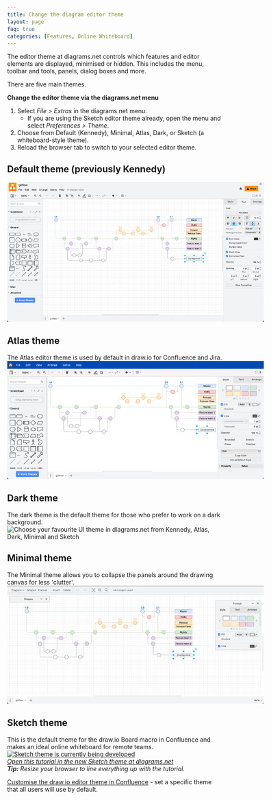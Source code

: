 ```yaml
---
title: Change the diagram editor theme
layout: page
faq: true
categories: [Features, Online Whiteboard]
---
```


The editor theme at diagrams.net controls which features and editor elements are displayed, minimised or hidden. This includes the menu, toolbar and tools, panels, dialog boxes and more.

There are five main themes.

**Change the editor theme via the diagrams.net menu**

1. Select _File > Extras_ in the diagrams.net menu. 
   * If you are using the Sketch editor theme already, open the menu and select _Preferences > Theme_.
2. Choose from Default (Kennedy), Minimal, Atlas, Dark, or Sketch (a whiteboard-style theme).
3. Reload the browser tab to switch to your selected editor theme. 


## Default theme (previously Kennedy)

<img src="/assets/img/blog/theme-kennedy.png" style="width=100%;max-width:600px;height:auto;" alt="Choose your favourite UI theme in diagrams.net from Kennedy, Atlas, Dark, Minimal and Sketch">

## Atlas theme

The Atlas editor theme is used by default in draw.io for Confluence and Jira.
<br /><img src="/assets/img/blog/theme-atlas.png" style="width=100%;max-width:600px;height:auto;" alt="Choose your favourite UI theme in diagrams.net from Kennedy, Atlas, Dark, Minimal and Sketch">

## Dark theme

The dark theme is the default theme for those who prefer to work on a dark background. 
<img src="/assets/img/blog/theme-dark.png" style="width=100%;max-width:600px;height:auto;" alt="Choose your favourite UI theme in diagrams.net from Kennedy, Atlas, Dark, Minimal and Sketch">

## Minimal theme

The Minimal theme allows you to collapse the panels around the drawing canvas for less 'clutter'.
<br /><img src="/assets/img/blog/theme-minimal.png" style="width=100%;max-width:600px;height:auto;" alt="Choose your favourite UI theme in diagrams.net from Kennedy, Atlas, Dark, Minimal and Sketch">

## Sketch theme

This is the default theme for the draw.io Board macro in Confluence and makes an ideal online whiteboard for remote teams.
<br />[<img src="/assets/img/blog/sketch-theme-tutorial.png" style="width=100%;max-width:600px;height:auto;" alt="Sketch theme is currently being developed">](https://app.diagrams.net/?splash=0&ui=sketch&title=#Uhttps%3A%2F%2Fraw.githubusercontent.com%2Fjgraph%2Fdrawio-diagrams%2Fmaster%2Fblog%2Fsketch-theme-tutorial.drawio)
<br />_[Open this tutorial in the new Sketch theme at diagrams.net](https://app.diagrams.net/?splash=0&ui=sketch&title=#Uhttps%3A%2F%2Fraw.githubusercontent.com%2Fjgraph%2Fdrawio-diagrams%2Fmaster%2Fblog%2Fsketch-theme-tutorial.drawio)_
<br />_**Tip:** Resize your browser to line everything up with the tutorial._

[Customise the draw.io editor theme in Confluence](/doc/faq/custom-ui-confluence-cloud.html) - set a specific theme that all users will use by default.